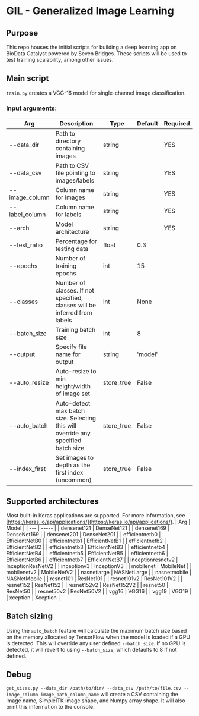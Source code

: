 # GIL - Generalized Image Learning 

## Purpose
This repo houses the initial scripts for building a deep learning app on BioData Catalyst powered by Seven Bridges. These scripts will be used to test training scalability, among other issues.

## Main script
`train.py` creates a VGG-16 model for single-channel image classification.
### Input arguments:
| Arg | Description | Type | Default | Required |
| --- | ----------- | ---- | ------ | -------- |
| --data_dir | Path to directory containing images | string |  | YES |
| --data_csv | Path to CSV file pointing to images/labels | string |  | YES |
| --image_column | Column name for images | string |  | YES |
| --label_column | Column name for labels | string |  | YES |
| --arch | Model architecture | string |  | YES |
| --test_ratio | Percentage for testing data | float | 0.3 |   |
| --epochs | Number of training epochs | int | 15 |   |
| --classes | Number of classes. If not specified, classes will be inferred from labels | int | None |   |
| --batch_size | Training batch size | int | 8 |   |
| --output | Specify file name for output | string | 'model' |   |
| --auto_resize | Auto-resize to min height/width of image set | store_true | False |   |
| --auto_batch | Auto-detect max batch size. Selecting this will override any specified batch size | store_true | False |   |
| --index_first | Set images to depth as the first index (uncommon) | store_true | False |   |

## Supported architectures
Most built-in Keras applications are supported. For more information, see [https://keras.io/api/applications/](https://keras.io/api/applications/).
| Arg | Model |
| --- | ----- |
| densenet121 | DenseNet121 |
| densenet169 | DenseNet169 |
| densenet201 | DenseNet201 |
| efficientnetb0 | EfficientNetB0 |
| efficientnetb1 | EfficientNetB1 |
| efficientnetb2 | EfficientNetB2 |
| efficientnetb3 | EfficientNetB3 |
| efficientnetb4 | EfficientNetB4 |
| efficientnetb5 | EfficientNetB5 |
| efficientnetb6 | EfficientNetB6 |
| efficientnetb7 | EfficientNetB7 |
| inceptionresnetv2 | InceptionResNetV2 |
| inceptionv3 | InceptionV3 |
| mobilenet | MobileNet |
| mobilenetv2 | MobileNetV2 |
| nasnetlarge | NASNetLarge |
| nasnetmobile | NASNetMobile |
| resnet101 | ResNet101 |
| resnet101v2 | ResNet101V2 |
| resnet152 | ResNet152 |
| resnet152v2 | ResNet152V2 |
| resnet50 | ResNet50 |
| resnet50v2 | ResNet50V2 |
| vgg16 | VGG16 |
| vgg19 | VGG19 |
| xception | Xception |

## Batch sizing
Using the `auto_batch` feature will calculate the maximum batch size based on the memory allocated by TensorFlow when the model is loaded
if a GPU is detected. This will override any user defined `--batch_size`. If no GPU is detected, it will revert to using `--batch_size`,
which defaults to 8 if not defined.

## Debug
`get_sizes.py --data_dir /path/to/dir/ --data_csv /path/to/file.csv --image_column image_path_column_name` will create a CSV containing the image name, SimpleITK image shape, and Numpy array shape. It will also print this information to the console.
